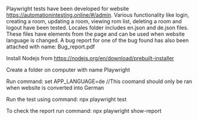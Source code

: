 Playwright tests have been developed for website https://automationintesting.online/#/admin. 
Various functionality like login, creating a room, updating a room, viewing rom list, deleting a room and logout have been tested.
Locales folder includes en.json and de.json files. These files have elements from the page and can be used when website language is changed.
A bug report for one of the bug found has also been attached with name: Bug_report.pdf

Install Nodejs from https://nodejs.org/en/download/prebuilt-installer

Create a folder on computer with name Playwright

Run command: set APP_LANGUAGE=de   //This coomand should only be ran when website is converted into German

Run the test using command: npx playwright test

To check the report run command: npx playwright show-report
